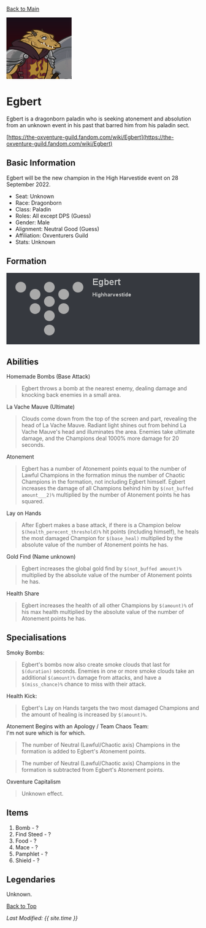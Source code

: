 [Back to Main](index.md)

![Profile Picture](images/profile_egbert.png)
# Egbert
Egbert is a dragonborn paladin who is seeking atonement and absolution from an unknown event in his past that barred him from his paladin sect.

[https://the-oxventure-guild.fandom.com/wiki/Egbert](https://the-oxventure-guild.fandom.com/wiki/Egbert)

## Basic Information
Egbert will be the new champion in the High Harvestide event on 28 September 2022.

* Seat: Unknown
* Race: Dragonborn
* Class: Paladin
* Roles: All except DPS (Guess)
* Gender: Male
* Alignment: Neutral Good (Guess)
* Affiliation: Oxventurers Guild
* Stats: Unknown

## Formation
![Formation Layout](images/formation_egbert.png)

## Abilities
Homemade Bombs (Base Attack)
> Egbert throws a bomb at the nearest enemy, dealing damage and knocking back enemies in a small area.

La Vache Mauve (Ultimate)
> Clouds come down from the top of the screen and part, revealing the head of La Vache Mauve. Radiant light shines out from behind La Vache Mauve's head and illuminates the area. Enemies take ultimate damage, and the Champions deal 1000% more damage for 20 seconds.

Atonement
> Egbert has a number of Atonement points equal to the number of Lawful Champions in the formation minus the number of Chaotic Champions in the formation, not including Egbert himself. Egbert increases the damage of all Champions behind him by `$(not_buffed amount___2)%` multiplied by  the number of Atonement points he has squared.

Lay on Hands
> After Egbert makes a base attack, if there is a Champion below `$(health_perecent_threshold)%` hit points (including himself), he heals the most damaged Champion for `$(base_heal)` multiplied by the absolute value of the number of Atonement points he has.

Gold Find (Name unknown)
> Egbert increases the global gold find by `$(not_buffed amount)%` multiplied by the absolute value of the number of Atonement points he has.

Health Share
> Egbert increases the health of all other Champions by `$(amount)%` of his max health multiplied by the absolute value of the number of Atonement points he has.

## Specialisations
Smoky Bombs:
> Egbert's bombs now also create smoke clouds that last for `$(duration)` seconds. Enemies in one or more smoke clouds take an additional `$(amount)%` damage from attacks, and have a `$(miss_chance)%` chance to miss with their attack.

Health Kick:
> Egbert's Lay on Hands targets the two most damaged Champions and the amount of healing is increased by `$(amount)%`.

Atonement Begins with an Apology / Team Chaos Team:  
I'm not sure which is for which.
> The number of Neutral (Lawful/Chaotic axis) Champions in the formation is added to Egbert's Atonement points.

> The number of Neutral (Lawful/Chaotic axis) Champions in the formation is subtracted from Egbert's Atonement points.

Oxventure Capitalism
> Unknown effect.

## Items

1. Bomb - ?
2. Find Steed - ?
3. Food - ?
4. Mace - ?
5. Pamphlet - ?
6. Shield - ?

## Legendaries
Unknown.

[Back to Top](#top)

*Last Modified: {{ site.time }}*